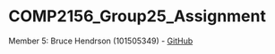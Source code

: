 # COMP2156_Group25_Assignment
Member 5: Bruce Hendrson (101505349) - [GitHub](https://github.com/Bruce-Henderson)
